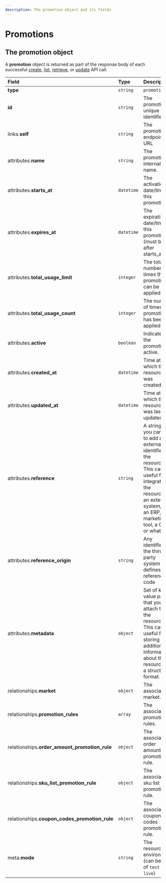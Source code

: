 ```yaml
---
description: The promotion object and its fields
---
```


# Promotions

## The promotion object

A **promotion** object is returned as part of the response body of each successful [create](https://docs.commercelayer.io/api/resources/promotions/create_promotion), [list](https://docs.commercelayer.io/api/resources/promotions/list_promotions), [retrieve](https://docs.commercelayer.io/api/resources/promotions/retrieve_promotion), or [update](https://docs.commercelayer.io/api/resources/promotions/update_promotion) API call.

| Field | Type | Description |
| :--- | :--- | :--- |
| **type** | `string` | `promotions` |
| **id** | `string` | The promotion unique identifier |
| links.**self** | `string` | The promotion endpoint URL |
| attributes.**name** | `string` | The promotion's internal name. |
| attributes.**starts\_at** | `datetime` | The activation date/time of this promotion. |
| attributes.**expires\_at** | `datetime` | The expiration date/time of this promotion \(must be after starts\_at\). |
| attributes.**total\_usage\_limit** | `integer` | The total number of times this promotion can be applied. |
| attributes.**total\_usage\_count** | `integer` | The number of times this promotion has been applied. |
| attributes.**active** | `boolean` | Indicates if the promotion is active. |
| attributes.**created\_at** | `datetime` | Time at which the resource was created. |
| attributes.**updated\_at** | `datetime` | Time at which the resource was last updated. |
| attributes.**reference** | `string` | A string that you can use to add any external identifier to the resource. This can be useful for integrating the resource to an external system, like an ERP, a marketing tool, a CRM, or whatever. |
| attributes.**reference\_origin** | `string` | Any identifier of the third party system that defines the reference code |
| attributes.**metadata** | `object` | Set of key-value pairs that you can attach to the resource. This can be useful for storing additional information about the resource in a structured format. |
| relationships.**market** | `object` | The associated market. |
| relationships.**promotion\_rules** | `array` | The associated promotion rules. |
| relationships.**order\_amount\_promotion\_rule** | `object` | The associated order amount promotion rule. |
| relationships.**sku\_list\_promotion\_rule** | `object` | The associated sku list promotion rule. |
| relationships.**coupon\_codes\_promotion\_rule** | `object` | The associated coupon codes promotion rule. |
| meta.**mode** | `string` | The resource environment \(can be one of `test` or `live`\) |

